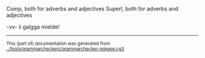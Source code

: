





































































Comp, both for adverbs and adjectives
Superl, both for adverbs and adjectives


















































































































































































































































































































































































































































































































































































































































































































































































































































































































































































































































































































































































































































































































































































































































































































































































































































































































































































































































































-vv- ii galgga mielde!





























































































































































































































































































































































































































































































































































































































































































































































* * *
<small>This (part of) documentation was generated from [../tools/grammarcheckers/grammarchecker-release.cg3](http://github.com/giellalt/lang-sme/blob/main/../tools/grammarcheckers/grammarchecker-release.cg3)</small>